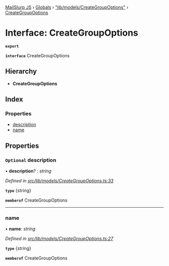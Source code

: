 [MailSlurp JS](../README.md) › [Globals](../globals.md) › ["lib/models/CreateGroupOptions"](../modules/_lib_models_creategroupoptions_.md) › [CreateGroupOptions](_lib_models_creategroupoptions_.creategroupoptions.md)

# Interface: CreateGroupOptions

**`export`** 

**`interface`** CreateGroupOptions

## Hierarchy

* **CreateGroupOptions**

## Index

### Properties

* [description](_lib_models_creategroupoptions_.creategroupoptions.md#optional-description)
* [name](_lib_models_creategroupoptions_.creategroupoptions.md#name)

## Properties

### `Optional` description

• **description**? : *string*

*Defined in [src/lib/models/CreateGroupOptions.ts:33](https://github.com/mailslurp/mailslurp-client-ts-js/blob/fc9510a/src/lib/models/CreateGroupOptions.ts#L33)*

**`type`** {string}

**`memberof`** CreateGroupOptions

___

###  name

• **name**: *string*

*Defined in [src/lib/models/CreateGroupOptions.ts:27](https://github.com/mailslurp/mailslurp-client-ts-js/blob/fc9510a/src/lib/models/CreateGroupOptions.ts#L27)*

**`type`** {string}

**`memberof`** CreateGroupOptions
